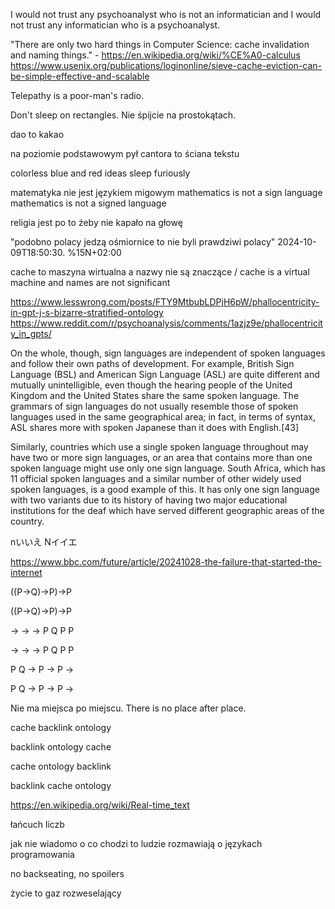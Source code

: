 I would not trust any psychoanalyst who is not an informatician and I would not trust any informatician who is a psychoanalyst.

"There are only two hard things in Computer Science: cache invalidation and naming things." - https://en.wikipedia.org/wiki/%CE%A0-calculus https://www.usenix.org/publications/loginonline/sieve-cache-eviction-can-be-simple-effective-and-scalable

Telepathy is a poor-man's radio.

Don't sleep on rectangles. Nie śpijcie na prostokątach.

dao to kakao

na poziomie podstawowym pył cantora to ściana tekstu

colorless blue and red ideas sleep furiously

matematyka nie jest językiem migowym  mathematics is not a sign language  mathematics is not a signed language

religia jest po to żeby nie kapało na głowę

"podobno polacy jedzą ośmiornice	to nie byli prawdziwi polacy"	2024-10-09T18:50:30.           %15N+02:00

cache to maszyna wirtualna a nazwy nie są znaczące / cache is a virtual machine and names are not significant

https://www.lesswrong.com/posts/FTY9MtbubLDPjH6pW/phallocentricity-in-gpt-j-s-bizarre-stratified-ontology  https://www.reddit.com/r/psychoanalysis/comments/1azjz9e/phallocentricity_in_gpts/


On the whole, though, sign languages are independent of spoken languages and follow their own paths of development. For example, British Sign Language (BSL) and American Sign Language (ASL) are quite different and mutually unintelligible, even though the hearing people of the United Kingdom and the United States share the same spoken language. The grammars of sign languages do not usually resemble those of spoken languages used in the same geographical area; in fact, in terms of syntax, ASL shares more with spoken Japanese than it does with English.[43]

Similarly, countries which use a single spoken language throughout may have two or more sign languages, or an area that contains more than one spoken language might use only one sign language. South Africa, which has 11 official spoken languages and a similar number of other widely used spoken languages, is a good example of this. It has only one sign language with two variants due to its history of having two major educational institutions for the deaf which have served different geographic areas of the country.

nいいえ Nイイエ


https://www.bbc.com/future/article/20241028-the-failure-that-started-the-internet



((P->Q)->P)->P

((P→Q)→P)→P

-> -> -> P Q P P

→ → → P Q P P

P Q -> P -> P ->

P Q → P → P →

Nie ma miejsca po miejscu. There is no place after place.


cache backlink ontology

backlink ontology cache

cache ontology backlink

backlink cache ontology



https://en.wikipedia.org/wiki/Real-time_text

łańcuch liczb

jak nie wiadomo o co chodzi to ludzie rozmawiają o językach programowania

no backseating, no spoilers

życie to gaz rozweselający
